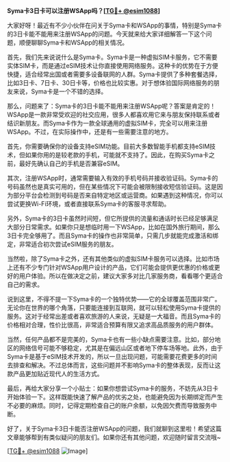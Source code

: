 **Syma卡3日卡可以注册WSApp吗？[[TG💪+ @esim1088](https://t.me/s/esim1088)]**

大家好呀！最近有不少小伙伴在问关于Syma卡和WSApp的事情，特别是Syma卡的3日卡能不能用来注册WSApp的问题。今天就来给大家详细解答一下这个问题，顺便聊聊Syma卡和WSApp的相关情况。

首先，我们先来说说什么是Syma卡。Syma卡是一种虚拟SIM卡服务，它不需要实体SIM卡，而是通过eSIM技术让你直接使用网络服务。这种卡的优势在于方便快捷，适合经常出国或者需要多设备联网的人群。Syma卡提供了多种套餐选择，比如3日卡、7日卡、30日卡等，价格也比较实惠。对于想体验国际网络服务的朋友来说，Syma卡是一个不错的选择。

那么，问题来了：Syma卡的3日卡能不能用来注册WSApp呢？答案是肯定的！WSApp是一款非常受欢迎的社交应用，很多人都喜欢用它来与朋友保持联系或者结识新朋友。而Syma卡作为一款全球通用的虚拟SIM卡，完全可以用来注册WSApp。不过，在实际操作中，还是有一些需要注意的地方。

首先，你需要确保你的设备支持eSIM功能。目前大多数智能手机都支持eSIM技术，但如果你用的是较老款的手机，可能就不支持了。因此，在购买Syma卡之前，最好先确认自己的手机是否兼容eSIM。

其次，注册WSApp时，通常需要输入有效的手机号码并接收验证码。Syma卡的号码虽然也是真实可用的，但在某些情况下可能会被限制接收短信验证码。这是因为部分平台会检测到号码是否来自特定地区或运营商。如果遇到这种情况，你可以尝试更换Wi-Fi环境，或者直接联系Syma卡的客服寻求帮助。

另外，Syma卡的3日卡虽然时间短，但它所提供的流量和通话时长已经足够满足大部分日常需求。如果你只是想临时用一下WSApp，比如在国外旅行期间，那么3日卡完全够用了。而且Syma卡的操作也非常简单，只需几步就能完成激活和绑定，非常适合初次尝试eSIM服务的朋友。

当然啦，除了Syma卡之外，还有其他类似的虚拟SIM卡服务可以选择。比如市场上还有不少专门针对WSApp用户设计的产品，它们可能会提供更优惠的价格或更好的用户体验。所以在做决定之前，建议大家多对比几家服务商，看看哪个更适合自己的需求。

说到这里，不得不提一下Syma卡的一个独特优势——它的全球覆盖范围非常广。无论你在世界的哪个角落，只要能连接到互联网，就可以轻松使用Syma卡提供的服务。这对于经常出差或者喜欢旅游的人来说，无疑是一大福音。而且Syma卡的价格相对合理，性价比很高，非常适合预算有限又追求高品质服务的用户群体。

当然，任何产品都不是完美的，Syma卡也有一些小缺点需要注意。比如，部分地区的网络信号可能不够稳定，尤其是在偏远山区或者地下停车场等地。此外，由于Syma卡是基于eSIM技术开发的，所以一旦出现问题，可能需要花费更多的时间去排查和解决。不过总体而言，这些问题并不影响Syma卡的整体表现，反而让这款产品更加贴近现代人的生活方式。

最后，再给大家分享一个小贴士：如果你想尝试Syma卡的服务，不妨先从3日卡开始体验一下。这样既能快速了解产品的优劣之处，也能避免因为长期绑定而产生不必要的麻烦。同时，记得定期检查自己的账户余额，以免因欠费而导致服务中断。

好了，关于Syma卡3日卡能否注册WSApp的问题，我们就聊到这里啦！希望这篇文章能够帮到有类似疑问的朋友们。如果你还有其他问题，欢迎随时留言交流哦~ 

[[TG💪+ @esim1088](https://t.me/s/esim1088) ![Image](https://i.postimg.cc/4NQfJmqS/Snipaste-2025-05-13-00-14-12.png)]